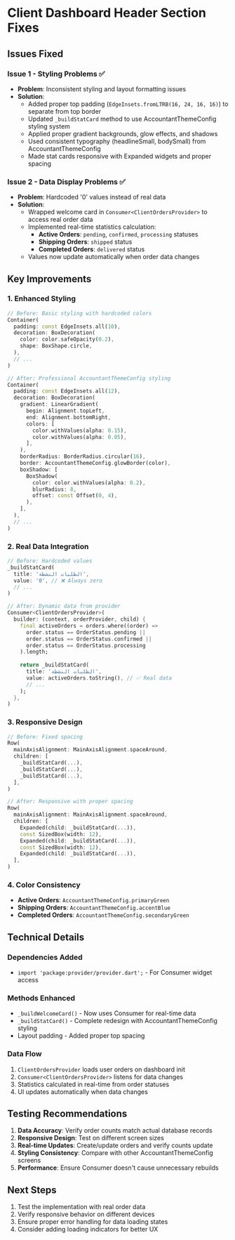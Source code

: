 # Client Dashboard Header Section Fixes

## Issues Fixed

### Issue 1 - Styling Problems ✅
- **Problem**: Inconsistent styling and layout formatting issues
- **Solution**: 
  - Added proper top padding (`EdgeInsets.fromLTRB(16, 24, 16, 16)`) to separate from top border
  - Updated `_buildStatCard` method to use AccountantThemeConfig styling system
  - Applied proper gradient backgrounds, glow effects, and shadows
  - Used consistent typography (headlineSmall, bodySmall) from AccountantThemeConfig
  - Made stat cards responsive with Expanded widgets and proper spacing

### Issue 2 - Data Display Problems ✅
- **Problem**: Hardcoded '0' values instead of real data
- **Solution**:
  - Wrapped welcome card in `Consumer<ClientOrdersProvider>` to access real order data
  - Implemented real-time statistics calculation:
    - **Active Orders**: `pending`, `confirmed`, `processing` statuses
    - **Shipping Orders**: `shipped` status
    - **Completed Orders**: `delivered` status
  - Values now update automatically when order data changes

## Key Improvements

### 1. Enhanced Styling
```dart
// Before: Basic styling with hardcoded colors
Container(
  padding: const EdgeInsets.all(10),
  decoration: BoxDecoration(
    color: color.safeOpacity(0.2),
    shape: BoxShape.circle,
  ),
  // ...
)

// After: Professional AccountantThemeConfig styling
Container(
  padding: const EdgeInsets.all(12),
  decoration: BoxDecoration(
    gradient: LinearGradient(
      begin: Alignment.topLeft,
      end: Alignment.bottomRight,
      colors: [
        color.withValues(alpha: 0.15),
        color.withValues(alpha: 0.05),
      ],
    ),
    borderRadius: BorderRadius.circular(16),
    border: AccountantThemeConfig.glowBorder(color),
    boxShadow: [
      BoxShadow(
        color: color.withValues(alpha: 0.2),
        blurRadius: 8,
        offset: const Offset(0, 4),
      ),
    ],
  ),
  // ...
)
```

### 2. Real Data Integration
```dart
// Before: Hardcoded values
_buildStatCard(
  title: 'الطلبات النشطة',
  value: '0', // ❌ Always zero
  // ...
)

// After: Dynamic data from provider
Consumer<ClientOrdersProvider>(
  builder: (context, orderProvider, child) {
    final activeOrders = orders.where((order) => 
      order.status == OrderStatus.pending || 
      order.status == OrderStatus.confirmed ||
      order.status == OrderStatus.processing
    ).length;
    
    return _buildStatCard(
      title: 'الطلبات النشطة',
      value: activeOrders.toString(), // ✅ Real data
      // ...
    );
  },
)
```

### 3. Responsive Design
```dart
// Before: Fixed spacing
Row(
  mainAxisAlignment: MainAxisAlignment.spaceAround,
  children: [
    _buildStatCard(...),
    _buildStatCard(...),
    _buildStatCard(...),
  ],
)

// After: Responsive with proper spacing
Row(
  mainAxisAlignment: MainAxisAlignment.spaceAround,
  children: [
    Expanded(child: _buildStatCard(...)),
    const SizedBox(width: 12),
    Expanded(child: _buildStatCard(...)),
    const SizedBox(width: 12),
    Expanded(child: _buildStatCard(...)),
  ],
)
```

### 4. Color Consistency
- **Active Orders**: `AccountantThemeConfig.primaryGreen`
- **Shipping Orders**: `AccountantThemeConfig.accentBlue`
- **Completed Orders**: `AccountantThemeConfig.secondaryGreen`

## Technical Details

### Dependencies Added
- `import 'package:provider/provider.dart';` - For Consumer widget access

### Methods Enhanced
- `_buildWelcomeCard()` - Now uses Consumer for real-time data
- `_buildStatCard()` - Complete redesign with AccountantThemeConfig styling
- Layout padding - Added proper top spacing

### Data Flow
1. `ClientOrdersProvider` loads user orders on dashboard init
2. `Consumer<ClientOrdersProvider>` listens for data changes
3. Statistics calculated in real-time from order statuses
4. UI updates automatically when data changes

## Testing Recommendations

1. **Data Accuracy**: Verify order counts match actual database records
2. **Responsive Design**: Test on different screen sizes
3. **Real-time Updates**: Create/update orders and verify counts update
4. **Styling Consistency**: Compare with other AccountantThemeConfig screens
5. **Performance**: Ensure Consumer doesn't cause unnecessary rebuilds

## Next Steps

1. Test the implementation with real order data
2. Verify responsive behavior on different devices
3. Ensure proper error handling for data loading states
4. Consider adding loading indicators for better UX
